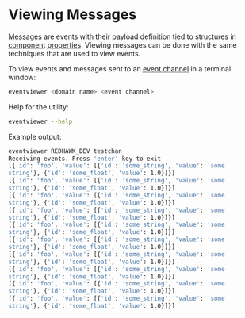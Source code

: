 # Viewing Messages

<abbr title="See Glossary.">Messages</abbr> are events with their payload definition tied to structures in <abbr title="See Glossary.">component</abbr> <abbr title="See Glossary.">properties</abbr>. Viewing messages can be done with the same techniques that are used to view events.

To view events and messages sent to an <abbr title="See Glossary.">event channel</abbr> in a terminal window:

```bash
eventviewer <domain name> <event channel>
```

Help for the utility:

```bash
eventviewer --help
```

Example output:

```bash
eventviewer REDHAWK_DEV testchan
Receiving events. Press 'enter' key to exit
[{'id': 'foo', 'value': [{'id': 'some_string', 'value': 'some
string'}, {'id': 'some_float', 'value': 1.0}]}]
[{'id': 'foo', 'value': [{'id': 'some_string', 'value': 'some
string'}, {'id': 'some_float', 'value': 1.0}]}]
[{'id': 'foo', 'value': [{'id': 'some_string', 'value': 'some
string'}, {'id': 'some_float', 'value': 1.0}]}]
[{'id': 'foo', 'value': [{'id': 'some_string', 'value': 'some
string'}, {'id': 'some_float', 'value': 1.0}]}]
[{'id': 'foo', 'value': [{'id': 'some_string', 'value': 'some
string'}, {'id': 'some_float', 'value': 1.0}]}]
[{'id': 'foo', 'value': [{'id': 'some_string', 'value': 'some
string'}, {'id': 'some_float', 'value': 1.0}]}]
[{'id': 'foo', 'value': [{'id': 'some_string', 'value': 'some
string'}, {'id': 'some_float', 'value': 1.0}]}]
[{'id': 'foo', 'value': [{'id': 'some_string', 'value': 'some
string'}, {'id': 'some_float', 'value': 1.0}]}]
[{'id': 'foo', 'value': [{'id': 'some_string', 'value': 'some
string'}, {'id': 'some_float', 'value': 1.0}]}]
[{'id': 'foo', 'value': [{'id': 'some_string', 'value': 'some
string'}, {'id': 'some_float', 'value': 1.0}]}]
```

